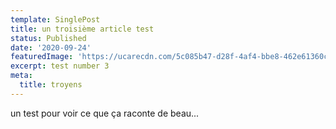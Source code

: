 ```yaml
---
template: SinglePost
title: un troisième article test
status: Published
date: '2020-09-24'
featuredImage: 'https://ucarecdn.com/5c085b47-d28f-4af4-bbe8-462e61360c53/'
excerpt: test number 3
meta:
  title: troyens
---
```

un test pour voir ce que ça raconte de beau...
